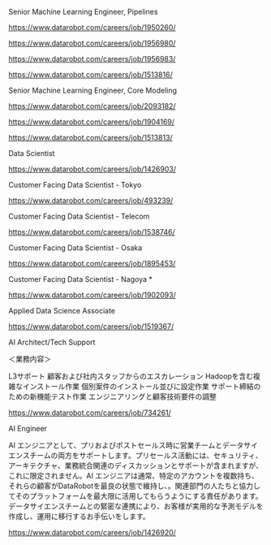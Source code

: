 Senior Machine Learning Engineer, Pipelines

https://www.datarobot.com/careers/job/1950260/

https://www.datarobot.com/careers/job/1956980/

https://www.datarobot.com/careers/job/1956983/

https://www.datarobot.com/careers/job/1513816/

Senior Machine Learning Engineer, Core Modeling

https://www.datarobot.com/careers/job/2093182/

https://www.datarobot.com/careers/job/1904169/

https://www.datarobot.com/careers/job/1513813/

Data Scientist

https://www.datarobot.com/careers/job/1426903/

Customer Facing Data Scientist - Tokyo

https://www.datarobot.com/careers/job/493239/

Customer Facing Data Scientist - Telecom

https://www.datarobot.com/careers/job/1538746/

Customer Facing Data Scientist - Osaka

https://www.datarobot.com/careers/job/1895453/

Customer Facing Data Scientist - Nagoya *

https://www.datarobot.com/careers/job/1902093/

Applied Data Science Associate

https://www.datarobot.com/careers/job/1519367/

AI Architect/Tech Support

＜業務内容＞

L3サポート
顧客および社内スタッフからのエスカレーション
Hadoopを含む複雑なインストール作業
個別案件のインストール並びに設定作業
サポート締結のための新機能テスト作業
エンジニアリングと顧客技術要件の調整

https://www.datarobot.com/careers/job/734261/

AI Engineer

AI エンジニアとして、プリおよびポストセールス時に営業チームとデータサイエンスチームの両方をサポートします。プリセールス活動には、セキュリティ、アーキテクチャ、業務統合関連のディスカッションとサポートが含まれますが、これに限定されません。AI エンジニアは通常、特定のアカウントを複数持ち、それらの顧客がDataRobotを最良の状態で維持し、。関連部門の人たちと協力してそのプラットフォームを最大限に活用してもらうようにする責任があります。データサイエンスチームとの緊密な連携により、お客様が実用的な予測モデルを作成し、運用に移行するお手伝いをします。

https://www.datarobot.com/careers/job/1426920/